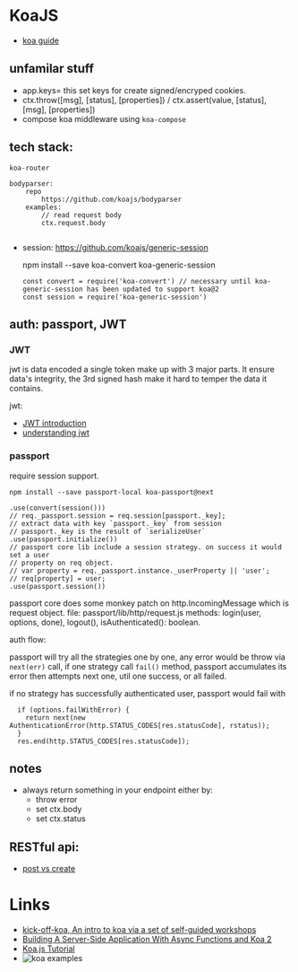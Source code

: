 # KoaJS
* [koa guide](https://github.com/koajs/koa/blob/v2.x/docs/guide.md)


## unfamilar stuff
* app.keys=
    this set keys for create signed/encryped cookies.
* ctx.throw([msg], [status], [properties]) / ctx.assert(value, [status], [msg], [properties])
* compose koa middleware using `koa-compose`


## tech stack:

```plain
koa-router

bodyparser: 
    repo
        https://github.com/koajs/bodyparser
    examples:
        // read request body
        ctx.request.body


```


* session:
https://github.com/koajs/generic-session

    npm install --save koa-convert koa-generic-session
    ```
    const convert = require('koa-convert') // necessary until koa-generic-session has been updated to support koa@2
    const session = require('koa-generic-session')
    ```

## auth: passport, JWT


### JWT
jwt is data encoded a single token make up with 3 major parts. It ensure data's integrity, 
the 3rd signed hash make it hard to temper the data it contains.

jwt: 
* [JWT introduction](https://jwt.io/introduction/)
* [understanding jwt](https://medium.com/vandium-software/5-easy-steps-to-understanding-json-web-tokens-jwt-1164c0adfcec#.h2lcdtlr2)

### passport
require session support.

    npm install --save passport-local koa-passport@next  

    .use(convert(session()))
    // req._passport.session = req.session[passport._key];
    // extract data with key `passport._key` from session
    // passport._key is the result of `serializeUser`
    .use(passport.initialize())
    // passport core lib include a session strategy. on success it would set a user 
    // property on req object.
    // var property = req._passport.instance._userProperty || 'user';
    // req[property] = user;
    .use(passport.session())

passport core does some monkey patch on http.IncomingMessage which is request object.
file:  passport/lib/http/request.js
methods: login(user, options, done), logout(), isAuthenticated(): boolean.

auth flow:

passport will try all the strategies one by one, any error would be throw via `next(err)` call,
if one strategy call `fail()` method, passport accumulates its error then attempts next one,
util one success, or all failed.

if no strategy has successfully authenticated user, passport would fail with 

      if (options.failWithError) {
        return next(new AuthenticationError(http.STATUS_CODES[res.statusCode], rstatus));
      }
      res.end(http.STATUS_CODES[res.statusCode]);

## notes

* always return something in your endpoint either by:
    * throw error
    * set ctx.body
    * set ctx.status


## RESTful api:

* [post vs create](http://stackoverflow.com/questions/630453/put-vs-post-in-rest)




# Links
* [kick-off-koa, An intro to koa via a set of self-guided workshops](https://github.com/koajs/kick-off-koa)
* [Building A Server-Side Application With Async Functions and Koa 2](https://www.smashingmagazine.com/2016/08/getting-started-koa-2-async-functions/)
* [Koa.js Tutorial](https://www.tutorialspoint.com/koajs/index.htm)
* ![koa examples](https://github.com/koajs/examples)